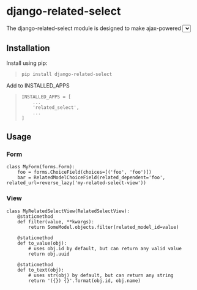 # django-related-select

The django-related-select module is designed to make ajax-powered <select> fields easy using Django forms.

## Installation

Install using pip:

> `pip install django-related-select`

Add to INSTALLED_APPS

>     INSTALLED_APPS = [
>         ...
>         'related_select',
>         ...
>     ]

## Usage

### Form

```
class MyForm(forms.Form):
    foo = forms.ChoiceField(choices=[('foo', 'foo')])
    bar = RelatedModelChoiceField(related_dependent='foo', related_url=reverse_lazy('my-related-select-view'))
```

### View

```
class MyRelatedSelectView(RelatedSelectView):
    @staticmethod
    def filter(value, **kwargs):
        return SomeModel.objects.filter(related_model_id=value)

    @staticmethod
    def to_value(obj):
        # uses obj.id by default, but can return any valid value
        return obj.uuid

    @staticmethod
    def to_text(obj):
        # uses str(obj) by default, but can return any string
        return '({}) {}'.format(obj.id, obj.name)
```
